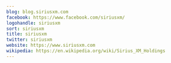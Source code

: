 ```yaml
---
blog: blog.siriusxm.com
facebook: https://www.facebook.com/siriusxm/
logohandle: siriusxm
sort: siriusxm
title: siriusxm
twitter: siriusxm
website: https://www.siriusxm.com
wikipedia: https://en.wikipedia.org/wiki/Sirius_XM_Holdings
---
```

